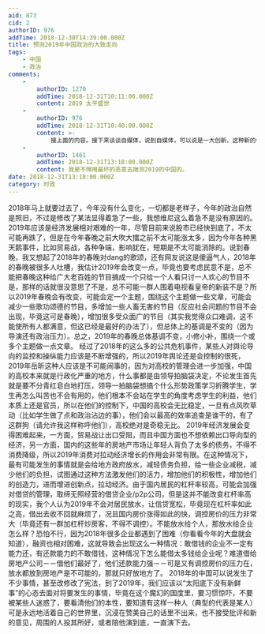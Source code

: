 ```yaml
---
aid: 873
cid: 2
authorID: 976
addTime: 2018-12-30T14:39:00.000Z
title: 预测2019年中国政治的大致走向
tags:
    - 中国
    - 政治
comments:
    -
        authorID: 1270
        addTime: 2018-12-31T10:11:00.000Z
        content: 2019 太平盛世
    -
        authorID: 976
        addTime: 2018-12-31T10:40:00.000Z
        content: >-
            接上面的内容。接下来谈谈自媒体，说到自媒体，可以说是一大创新，这种新的传播媒介具有个性鲜明、差异化发展、闭环传播、传播速度快等特点，以微信公众号、今日头条为代表的自媒体在近年来发展迅猛。2019必然是自媒体衰落的一年，这不仅仅是因为自媒体内部的竞争和洗牌，更多的原因在于，dang不容许有人能够聚集众多个性（或价值观）相同的人，更不可能看着他们的意见领袖有话语权，他们只能容得下一种意见，一种价值观，任何能够争夺舆论导向的人在他们看来都是危险的，他们恨不得所有人都只沉浸在他们想象中的中国里！让所有人都认为中国的现状就是新闻联播里所呈现的太平盛世！至于为底层发声的人，他们是不愿看到的，事实上2018年的经济相当不景气，他们已经不敢公布真实的就业数据了，2019，他们必然更害怕有人借门槛极低的自媒体发声，再加上存在对当局有不同意见的自媒体的存在和一些人的反对意见，他们必然会受到压力，而根据过去一年他们的做法分析的结果来看，结果必然是堵住他们的嘴，以前还能头痛医头脚痛医脚，现在已经是哪里痛就堵住你的嘴，不让你发声了，2019年经济或许会有所好转（毕竟2018年已经差得不能再差了，和极差的2018相比什么都是好的），但是不会有太多的增长，但是某dang的宣传是不能少的，他们还是会说2019年取得了一些成就，稳中有进，2019年的经济建设成绩不错。
    -
        authorID: 1461
        addTime: 2018-12-31T13:18:00.000Z
        content: 我是不惮用最坏的恶意去揣测2019的中国的。
date: 2018-12-31T13:18:00.000Z
category: 时政
---
```


2018年马上就要过去了，今年没有什么变化，一切都是老样子，今年的政治自然是照旧，不过是修改了某法显得着急了一些，我想维尼这么着急不是没有原因的。 2019年应该是经济发展相对艰难的一年，尽管目前来说股市已经快到底了，不太可能再跌了，但是在今年春晚之前大吹大擂之前不太可能涨太多，因为今年各种黑天鹅事件，比如贸易战，各种争端，影响犹在，短期是不太可能消除的。说到春晚，我又想起了2018年的春晚对dang的歌颂，还有网友说这是傻逼气人，2018年的春晚被很多人吐槽，我估计2019年会改变一点，毕竟也要考虑民意不是，总不能把春晚这种给广大老百姓的节目搞成一个只给一个人看只讨一人欢心的节目不是，那样的话就很没意思了不是，总不可能一群人围着电视看皇帝的新装不是？所以2019年春晚会有改变，可能会定一个主题，围绕这个主题做一些文章，可能会减少一些歌功颂德的节目，多增加一些人畜无害的节目（反应社会问题的节目不会出现，毕竟这可是春晚），增加很多受众面广的节目（其实我觉得众口难调，这不能使所有人都满意，但这已经是最好的办法了），但总体上的基调是不变的（因为导演还有政治压力）。总之，2019年的春晚总体基调不变，小修小补，围绕一个或多个主题做一点文章。 经过了2018年的这么多的公共危机事件，某些人对舆论导向的监控和操纵能力应该是不断增强的，所以2019年舆论还是会控制的很死，2019年岳昕这种人应该是不可能闹事的，因为对高校的管理会进一步加强，中国的高校本来就是行政化严重的地方，什么事都是由领导拍脑袋决定，不论发生首先就是要不分青红皂白地打压，领导一拍脑袋想搞个什么形势政策学习折腾学生，学生再怎么叫苦也不会有用的，他们根本不会站在学生的角度考虑学生的利益，他们本质上还是官员，所以在他们的控制下，中国的高校会无比稳定，一旦有点风吹草动（比如学生做了点和政治沾边的事），他们会以最高的效率追查是谁干的，有了这群狗（请允许我这样称呼他们），高校绝对是奇稳无比。 2019年经济发展会变得困难起来，一方面，贸易战让出口受阻，而且中国方面也不想依赖出口导向型的经济，另一方面，国内的这些年的房地产市场让年轻人背负了太多的债务，不得不消费降级，所以2019年消费对拉动经济增长的作用会非常有限。在这种情况下，最有可能发生的事情就是会给地方政府放水，减轻债务负担，给一些企业减税，减少他们的负担，试图通过这种方法激发他们的活力，增加他们的积极性，增加他们的创造力，进而增进创新点，拉动经济。由于国内居民的杠杆率较高，可能会加强对借贷的管理，取缔无照经营的借贷企业/p2p公司，但是这并不能改变杠杆率高的现实，我个人认为2019年不会对居民放水，让信贷宽松，毕竟现在杠杆率如此之高，借出去收不回就麻烦了，况且国内房价涨得如此的快，调控房价的压力非常大（毕竟还有一群加杠杆炒房客，不得不调控）。不能放水给个人，那放水给企业怎么样？恐怕不行，因为2018年很多企业都遇到了困难（你看看今年的大盘就会知道），融资也相对困难，这就导致会出现这么一种情况：敢借钱的企业不一定有能力还，有还款能力的不敢借钱，这种情况下怎么能借太多钱给企业呢？难道借给房地产公司－－借他们最好了，他们还款能力强－－可是又有调控房价的压力在，放水都放到房地产是不可能的，那就只好放地方了。 2018年的中国可以说发生了不少事情，甚至改修改了宪法，到了2019年，我们应该以“太阳底下没有新鲜事”的心态去面对将要发生的事情，毕竟在这个魔幻的国度里，要习惯惊吓，不要被某些人迷惑了，要看清他们的本性，要知道有这样一种人（典型的代表是某人）可是永远地活着自己的世界里，沉浸在赞美自己的话里不出来，也不接受批评和新的意见，周围的人投其所好，或者陪他演到底，一直演下去。

